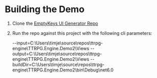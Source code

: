 ﻿# Building the Demo

1. Clone the [EmptyKeys UI Generator Repo](https://github.com/EmptyKeys/UI_Generator)
2. Run the repo against this project with the following cli parameters:

    --input=C:\Users\timje\source\repos\ttrpg-engine\TTRPG.Engine.Demo2\Views --output=C:\Users\timje\source\repos\ttrpg-engine\TTRPG.Engine.Demo2\Views --buildDir=C:\Users\timje\source\repos\ttrpg-engine\TTRPG.Engine.Demo2\bin\Debug\net6.0
